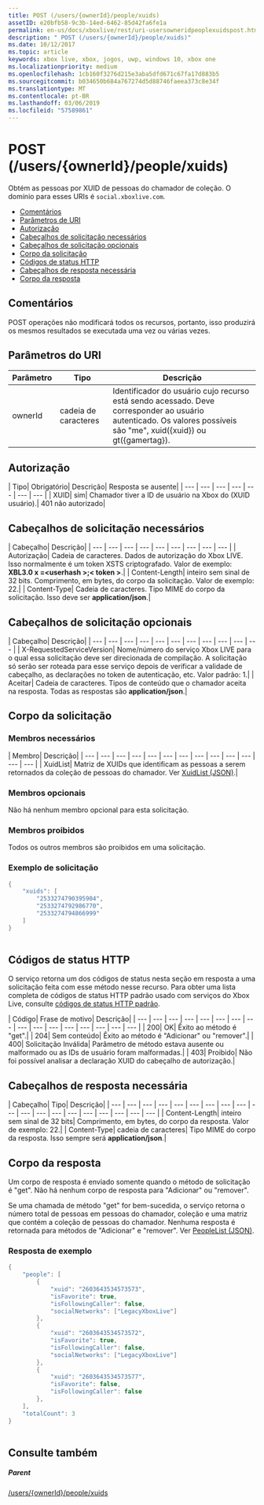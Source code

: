```yaml
---
title: POST (/users/{ownerId}/people/xuids)
assetID: e20bfb58-9c3b-14ed-6462-85d42fa6fe1a
permalink: en-us/docs/xboxlive/rest/uri-usersowneridpeoplexuidspost.html
description: " POST (/users/{ownerId}/people/xuids)"
ms.date: 10/12/2017
ms.topic: article
keywords: xbox live, xbox, jogos, uwp, windows 10, xbox one
ms.localizationpriority: medium
ms.openlocfilehash: 1cb160f3276d215e3aba5dfd671c67fa17d883b5
ms.sourcegitcommit: b034650b684a767274d5d88746faeea373c8e34f
ms.translationtype: MT
ms.contentlocale: pt-BR
ms.lasthandoff: 03/06/2019
ms.locfileid: "57589861"
---
```

# <a name="post-usersowneridpeoplexuids"></a>POST (/users/{ownerId}/people/xuids)
Obtém as pessoas por XUID de pessoas do chamador de coleção. O domínio para esses URIs é `social.xboxlive.com`.
 
  * [Comentários](#ID4EV)
  * [Parâmetros de URI](#ID4E5)
  * [Autorização](#ID4EJB)
  * [Cabeçalhos de solicitação necessários](#ID4ERC)
  * [Cabeçalhos de solicitação opcionais](#ID4EBE)
  * [Corpo da solicitação](#ID4EHF)
  * [Códigos de status HTTP](#ID4EKH)
  * [Cabeçalhos de resposta necessária](#ID4ENBAC)
  * [Corpo da resposta](#ID4EZCAC)
 
<a id="ID4EV"></a>

 
## <a name="remarks"></a>Comentários
 
POST operações não modificará todos os recursos, portanto, isso produzirá os mesmos resultados se executada uma vez ou várias vezes.
  
<a id="ID4E5"></a>

 
## <a name="uri-parameters"></a>Parâmetros do URI
 
| Parâmetro| Tipo| Descrição| 
| --- | --- | --- | 
| ownerId| cadeia de caracteres| Identificador do usuário cujo recurso está sendo acessado. Deve corresponder ao usuário autenticado. Os valores possíveis são "me", xuid({xuid}) ou gt({gamertag}).| 
  
<a id="ID4EJB"></a>

 
## <a name="authorization"></a>Autorização
 
| Tipo| Obrigatório| Descrição| Resposta se ausente| 
| --- | --- | --- | --- | --- | --- | --- | 
| XUID| sim| Chamador tiver a ID de usuário na Xbox do (XUID usuário).| 401 não autorizado| 
  
<a id="ID4ERC"></a>

 
## <a name="required-request-headers"></a>Cabeçalhos de solicitação necessários
 
| Cabeçalho| Descrição| 
| --- | --- | --- | --- | --- | --- | --- | --- | --- | 
| Autorização| Cadeia de caracteres. Dados de autorização do Xbox LIVE. Isso normalmente é um token XSTS criptografado. Valor de exemplo: <b>XBL3.0 x =&lt;userhash >;&lt; token ></b>.| 
| Content-Length| inteiro sem sinal de 32 bits. Comprimento, em bytes, do corpo da solicitação. Valor de exemplo: 22.| 
| Content-Type| Cadeia de caracteres. Tipo MIME do corpo da solicitação. Isso deve ser <b>application/json</b>.| 
  
<a id="ID4EBE"></a>

 
## <a name="optional-request-headers"></a>Cabeçalhos de solicitação opcionais
 
| Cabeçalho| Descrição| 
| --- | --- | --- | --- | --- | --- | --- | --- | --- | --- | --- | 
| X-RequestedServiceVersion| Nome/número do serviço Xbox LIVE para o qual essa solicitação deve ser direcionada de compilação. A solicitação só serão ser roteada para esse serviço depois de verificar a validade de cabeçalho, as declarações no token de autenticação, etc. Valor padrão: 1.| 
| Aceitar| Cadeia de caracteres. Tipos de conteúdo que o chamador aceita na resposta. Todas as respostas são <b>application/json</b>.| 
  
<a id="ID4EHF"></a>

 
## <a name="request-body"></a>Corpo da solicitação
 
<a id="ID4ENF"></a>

 
### <a name="required-members"></a>Membros necessários
 
| Membro| Descrição| 
| --- | --- | --- | --- | --- | --- | --- | --- | --- | --- | --- | --- | --- | 
| XuidList| Matriz de XUIDs que identificam as pessoas a serem retornados da coleção de pessoas do chamador. Ver [XuidList (JSON)](../../json/json-xuidlist.md).| 
  
<a id="ID4EKG"></a>

 
### <a name="optional-members"></a>Membros opcionais
 
Não há nenhum membro opcional para esta solicitação.
  
<a id="ID4EVG"></a>

 
### <a name="prohibited-members"></a>Membros proibidos
 
Todos os outros membros são proibidos em uma solicitação.
  
<a id="ID4EAH"></a>

 
### <a name="sample-request"></a>Exemplo de solicitação
 

```cpp
{
    "xuids": [
        "2533274790395904", 
        "2533274792986770", 
        "2533274794866999"
    ]
}
      
```

   
<a id="ID4EKH"></a>

 
## <a name="http-status-codes"></a>Códigos de status HTTP
 
O serviço retorna um dos códigos de status nesta seção em resposta a uma solicitação feita com esse método nesse recurso. Para obter uma lista completa de códigos de status HTTP padrão usado com serviços do Xbox Live, consulte [códigos de status HTTP padrão](../../additional/httpstatuscodes.md).
 
| Código| Frase de motivo| Descrição| 
| --- | --- | --- | --- | --- | --- | --- | --- | --- | --- | --- | --- | --- | --- | --- | --- | 
| 200| OK| Êxito ao método é "get".| 
| 204| Sem conteúdo| Êxito ao método é "Adicionar" ou "remover".| 
| 400| Solicitação Inválida| Parâmetro de método estava ausente ou malformado ou as IDs de usuário foram malformadas.| 
| 403| Proibido| Não foi possível analisar a declaração XUID do cabeçalho de autorização.| 
  
<a id="ID4ENBAC"></a>

 
## <a name="required-response-headers"></a>Cabeçalhos de resposta necessária
 
| Cabeçalho| Tipo| Descrição| 
| --- | --- | --- | --- | --- | --- | --- | --- | --- | --- | --- | --- | --- | --- | --- | --- | --- | --- | --- | 
| Content-Length| inteiro sem sinal de 32 bits| Comprimento, em bytes, do corpo da resposta. Valor de exemplo: 22.| 
| Content-Type| cadeia de caracteres| Tipo MIME do corpo da resposta. Isso sempre será <b>application/json</b>.| 
  
<a id="ID4EZCAC"></a>

 
## <a name="response-body"></a>Corpo da resposta
 
Um corpo de resposta é enviado somente quando o método de solicitação é "get". Não há nenhum corpo de resposta para "Adicionar" ou "remover".
 
Se uma chamada de método "get" for bem-sucedida, o serviço retorna o número total de pessoas em pessoas do chamador, coleção e uma matriz que contém a coleção de pessoas do chamador. Nenhuma resposta é retornada para métodos de "Adicionar" e "remover". Ver [PeopleList (JSON)](../../json/json-peoplelist.md).
 
<a id="ID4EHDAC"></a>

 
### <a name="sample-response"></a>Resposta de exemplo
 

```cpp
{
    "people": [
        {
            "xuid": "2603643534573573",
            "isFavorite": true,
            "isFollowingCaller": false,
            "socialNetworks": ["LegacyXboxLive"]
        },
        {
            "xuid": "2603643534573572",
            "isFavorite": true,
            "isFollowingCaller": false,
            "socialNetworks": ["LegacyXboxLive"]
        },
        {
            "xuid": "2603643534573577",
            "isFavorite": false,
            "isFollowingCaller": false
        },
    ],
    "totalCount": 3
}
         
```

   
<a id="ID4ERDAC"></a>

 
## <a name="see-also"></a>Consulte também
 
<a id="ID4ETDAC"></a>

 
##### <a name="parent"></a>Parent 

[/users/{ownerId}/people/xuids](uri-usersowneridpeoplexuids.md)

   